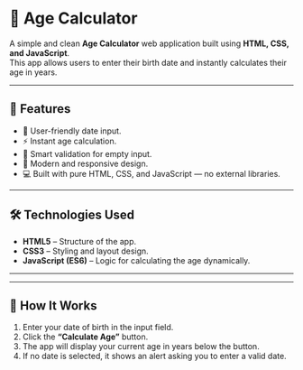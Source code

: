 # 🧮 Age Calculator

A simple and clean **Age Calculator** web application built using **HTML, CSS, and JavaScript**.  
This app allows users to enter their birth date and instantly calculates their age in years.

---

## 🚀 Features
- 📅 User-friendly date input.
- ⚡ Instant age calculation.
- 🧠 Smart validation for empty input.
- 🎨 Modern and responsive design.
- 💻 Built with pure HTML, CSS, and JavaScript — no external libraries.

---

## 🛠️ Technologies Used
- **HTML5** – Structure of the app.  
- **CSS3** – Styling and layout design.  
- **JavaScript (ES6)** – Logic for calculating the age dynamically.

---


---

## 📖 How It Works
1. Enter your date of birth in the input field.  
2. Click the **“Calculate Age”** button.  
3. The app will display your current age in years below the button.  
4. If no date is selected, it shows an alert asking you to enter a valid date.




